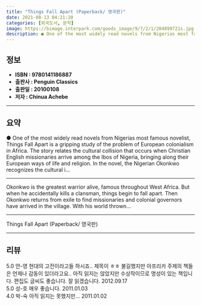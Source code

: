 ```yaml
---
title: "Things Fall Apart (Paperback/ 영국판)"
date: 2021-08-13 04:21:20
categories: [외국도서, 문학]
image: https://bimage.interpark.com/goods_image/9/7/2/1/204899721s.jpg
description: ● One of the most widely read novels from Nigerias most famous novelist, Things Fall Apart is a gripping study of the problem of European colonialism in Africa
---
```


## **정보**

- **ISBN : 9780141186887**
- **출판사 : Penguin Classics**
- **출판일 : 20100108**
- **저자 : Chinua Achebe**

------



## **요약**

●  One of the most widely read novels from Nigerias most famous novelist, Things Fall Apart is a gripping study of the problem of European colonialism in Africa. The story relates the cultural collision that occurs when Christian English missionaries arrive among the Ibos of Nigeria, bringing along their European ways of life and religion. In the novel, the Nigerian Okonkwo recognizes the cultural i...

------

Okonkwo is the greatest warrior alive, famous throughout West Africa. But when he accidentally kills a clansman, things begin to fall apart. Then Okonkwo returns from exile to find missionaries and colonial governors have arrived in the village. With his world thrown... 

------


Things Fall Apart (Paperback/ 영국판) 

------


## **리뷰** 

5.0 안-영 현대의 고전이라고들 하시죠.. 제목이 ㅎㅎ 불길했지만 아프리카 주제의 책들은 언제나 감동이 있더라고요..  아직 읽지는 않았지만 수상작이므로 명성이 있는 책입니다. 편집도 글씨도 좋습니다. 잘 읽겠습니다. 2012.09.17 <br/>5.0 성-호 매우 좋습니다. 2011.01.03 <br/>4.0 박-숙 아직 읽지는 못했지만... 2011.01.02 <br/>